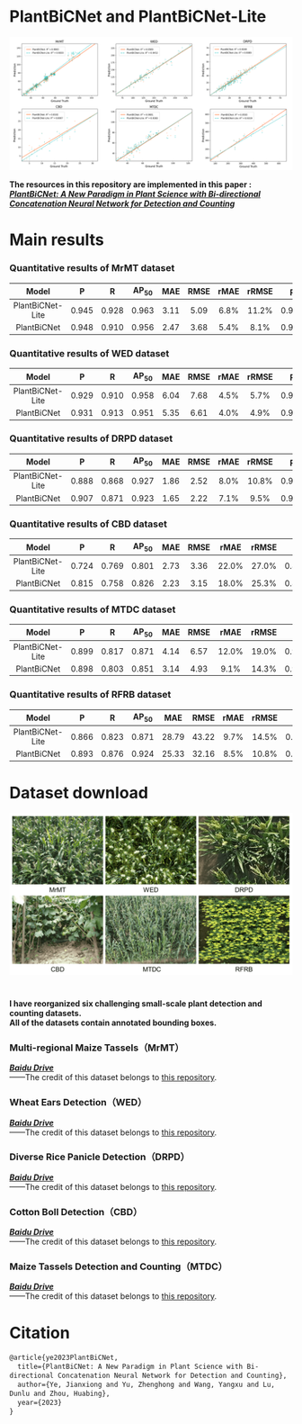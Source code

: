 # PlantBiCNet and PlantBiCNet-Lite
<div align=center>
<img src="https://github.com/Ye-Sk/PlantBiCNet/blob/master/linear.png"/>  
</div>   

**The resources in this repository are implemented in this paper :**  
[___PlantBiCNet: A New Paradigm in Plant Science with Bi-directional Concatenation Neural Network for Detection and Counting___](https://v.qq.com/x/cover/mpqzavrt4qvdstw/d00148c52qt.html?ptag=360kan.cartoon.free)

# Main results
### Quantitative results of MrMT dataset
|Model|P|R|AP<sub>50</sub>|MAE|RMSE|rMAE|rRMSE|R<sup>2</sup>|
| :----: | :----: | :----: | :----: | :----: | :----: | :----: | :----: | :----: |
|PlantBiCNet-Lite|0.945|0.928|0.963|3.11|5.09|6.8%|11.2%|0.9830|
|PlantBiCNet|0.948|0.910|0.956|2.47|3.68|5.4%|8.1%|0.9863|  
### Quantitative results of WED dataset
|Model|P|R|AP<sub>50</sub>|MAE|RMSE|rMAE|rRMSE|R<sup>2</sup>|
| :----: | :----: | :----: | :----: | :----: | :----: | :----: | :----: | :----: |
|PlantBiCNet-Lite|0.929|0.910|0.958|6.04|7.68|4.5%|5.7%|0.9452|
|PlantBiCNet|0.931|0.913|0.951|5.35|6.61|4.0%|4.9%|0.9589|  
### Quantitative results of DRPD dataset
|Model|P|R|AP<sub>50</sub>|MAE|RMSE|rMAE|rRMSE|R<sup>2</sup>|
| :----: | :----: | :----: | :----: | :----: | :----: | :----: | :----: | :----: |
|PlantBiCNet-Lite|0.888|0.868|0.927|1.86|2.52|8.0%|10.8%|0.9089|
|PlantBiCNet|0.907|0.871|0.923|1.65|2.22|7.1%|9.5%|0.9269|  
### Quantitative results of CBD dataset
|Model|P|R|AP<sub>50</sub>|MAE|RMSE|rMAE|rRMSE|R<sup>2</sup>|
| :----: | :----: | :----: | :----: | :----: | :----: | :----: | :----: | :----: |
|PlantBiCNet-Lite|0.724|0.769|0.801|2.73|3.36|22.0%|27.0%|0.8007|
|PlantBiCNet|0.815|0.758|0.826|2.23|3.15|18.0%|25.3%|0.8102|  
### Quantitative results of MTDC dataset
|Model|P|R|AP<sub>50</sub>|MAE|RMSE|rMAE|rRMSE|R<sup>2</sup>|
| :----: | :----: | :----: | :----: | :----: | :----: | :----: | :----: | :----: |
|PlantBiCNet-Lite|0.899|0.817|0.871|4.14|6.57|12.0%|19.0%|0.9383|
|PlantBiCNet|0.898|0.803|0.851|3.14|4.93|9.1%|14.3%|0.9681|  
### Quantitative results of RFRB dataset
|Model|P|R|AP<sub>50</sub>|MAE|RMSE|rMAE|rRMSE|R<sup>2</sup>|
| :----: | :----: | :----: | :----: | :----: | :----: | :----: | :----: | :----: |
|PlantBiCNet-Lite|0.866|0.823|0.871|28.79|43.22|9.7%|14.5%|0.9319|
|PlantBiCNet|0.893|0.876|0.924|25.33|32.16|8.5%|10.8%|0.9593|  
# Dataset download
<div align=center>
<img src="https://github.com/Ye-Sk/PlantBiCNet/blob/master/dataset.png"/>   
</div>  

# 
**I have reorganized six challenging small-scale plant detection and counting datasets.   
All of the datasets contain annotated bounding boxes.**
### Multi-regional Maize Tassels（MrMT）
[___Baidu Drive___](https://pan.baidu.com/s/1crD8phKmfBQMI7FZwVXwSg)  
——The credit of this dataset belongs to [this repository](https://github.com/Ye-Sk/MrMT).

### Wheat Ears Detection（WED）
[___Baidu Drive___](https://pan.baidu.com/s/16cjcCZ-TL5gXvXXcBKdWOw)  
——The credit of this dataset belongs to [this repository](https://github.com/Ye-Sk/MrMT).

### Diverse Rice Panicle Detection（DRPD）
[___Baidu Drive___](https://pan.baidu.com/s/174M_9LOmHdWi7cuu0dsySg)  
——The credit of this dataset belongs to [this repository](https://github.com/Ye-Sk/MrMT).

### Cotton Boll Detection（CBD）
[___Baidu Drive___](https://pan.baidu.com/s/1EEyRuy_ESVtE7_2yrg14Mw?)  
——The credit of this dataset belongs to [this repository](https://github.com/Ye-Sk/MrMT).

### Maize Tassels Detection and Counting（MTDC）
[___Baidu Drive___](https://pan.baidu.com/s/1uBCdXdTM1l2ttQhvseMavA)  
——The credit of this dataset belongs to [this repository](https://github.com/Ye-Sk/MrMT).

# Citation
~~~
@article{ye2023PlantBiCNet,  
  title={PlantBiCNet: A New Paradigm in Plant Science with Bi-directional Concatenation Neural Network for Detection and Counting},  
  author={Ye, Jianxiong and Yu, Zhenghong and Wang, Yangxu and Lu, Dunlu and Zhou, Huabing}, 
  year={2023}
}
~~~
